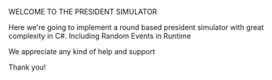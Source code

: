 WELCOME TO THE PRESIDENT SIMULATOR


Here we're going to implement a round based president simulator with great complexity in C#. Including Random Events in Runtime

We appreciate any kind of help and support

Thank you!
